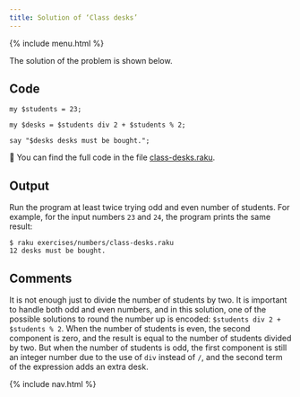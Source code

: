 ```yaml
---
title: Solution of ‘Class desks’
---
```


{% include menu.html %}

The solution of the problem is shown below.

## Code

    my $students = 23;

    my $desks = $students div 2 + $students % 2;

    say "$desks desks must be bought.";


🦋 You can find the full code in the file [class-desks.raku](https://github.com/ash/raku-course/blob/master/exercises/numbers/class-desks.raku).

## Output

Run the program at least twice trying odd and even number of students. For example, for the input numbers `23` and `24`, the program prints the same result:

    $ raku exercises/numbers/class-desks.raku
    12 desks must be bought.

## Comments

It is not enough just to divide the number of students by two. It is important to handle both odd and even numbers, and in this solution, one of the possible solutions to round the number up is encoded: `$students div 2 + $students % 2`. When the number of students is even, the second component is zero, and the result is equal to the number of students divided by two. But when the number of students is odd, the first component is still an integer number due to the use of `div` instead of `/`, and the second term of the expression adds an extra desk.

{% include nav.html %}
